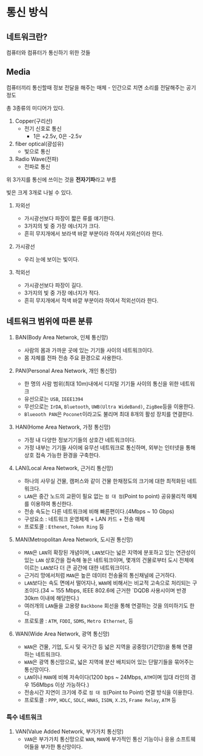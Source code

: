 # 통신 방식

## 네트워크란?
컴퓨터와 컴퓨터가 통신하기 위한 것들

## Media
컴퓨터끼리 통신할때 정보 전달을 해주는 매체
    - 인간으로 치면 소리를 전달해주는 공기정도

총 3종류의 미디어가 있다.
1. Copper(구리선)
    - 전기 신호로 통신
        - 1은 +2.5v, 0은 -2.5v
2. fiber optical(광섬유)
    - 빛으로 통신
3. Radio Wave(전파)
    - 전파로 통신

위 3가지를 통신에 쓰이는 것을 **전자기파**라고 부름

빛은 크게 3개로 나뉠 수 있다.

1. 자외선
    - 가시광선보다 파장이 짧은 류를 얘기한다.
    - 3가지의 빛 중 가장 에너지가 크다.
    - 흔히 무지개에서 보라색 바깥 부분이라 하여서 자외선이라 한다.

2. 가시광선
    - 우리 눈에 보이는 빛이다.

3. 적외선
    - 가시광선보다 파장이 길다.
    - 3가지의 빛 중 가장 에너지가 적다.
    - 흔히 무지개에서 적색 바깥 부분이라 하여서 적외선이라 한다.

## 네트워크 범위에 따른 분류

1. BAN(Body Area Netwrok, 인체 통신망)
    - 사람의 몸과 가까운 곳에 있는 기기들 사이의 네트워크이다.
    - 몸 자체를 전파 전송 주요 환경으로 사용한다.

2. PAN(Personal Area Network, 개인 통신망)
    - 한 명의 사람 범위(최대 10m)내에서 디지털 기기들 사이의 통신을 위한 네트워크
    - 유선으로는 `USB`, `IEEE1394`
    - 무선으로는 `IrDA`, `Bluetooth`, `UWB(Ultra WideBand)`, `ZigBee`등을 이용한다.
    - `Blueooth PAN`은 `Poconet`이라고도 불리며 최대 8개의 활성 장치를 연결한다.

3. HAN(Home Area Network, 가정 통신망)
    - 가정 내 다양한 정보기기들의 상호간 네트워크이다.
    - 가정 내부는 기기들 사이에 유무선 네트워크로 통신하며, 외부는 인터넷을 통해 상호 접속 가능한 환경을 구축한다.

4. LAN(Local Area Network, 근거리 통신망)
    - 하나의 사무실 건물, 캠퍼스와 같이 건물 한채정도의 크기에 대한 최적화된 네트워크다.
    - `LAN`은 중간 노드의 교환이 필요 없는 `점 대 점`(Point to point) 공유물리적 매체를 이용하여 통신한다.
    - 전송 속도는 다른 네트워크에 비해 빠른편이다.(4Mbps ~ 10 Gbps)
    - 구성요소 : 네트워크 운영체제 + LAN 카드 + 전송 매체
    - 프로토콜 : `Ethenet`, `Token Ring` 등

5. MAN(Metropolitan Area Network, 도시권 통신망)
    - `MAN`은 `LAN`의 확장된 개념이며, `LAN`보다는 넓은 지역에 분포하고 있는 연관성이 있는 `LAN` 상호간을 접속해 놓은 네트워크이며, 몇개의 건물로부터 도시 전체에 이르는 `LAN`보다 더 큰 공간에 대한 네트워크이다.
    - 근거리 망에서처럼 `MAN`은 높은 데이터 전송율의 통신채널에 근거하다.
    - `LAN`보다는 속도 면에서 떨어지나, `WAN`에 비해서는 비교적 고속으로 처리되는 구조이다.(34 ~ 155 Mbps, IEEE 802.6에 근거한 `DQDB 사용시이며 반경 30km 이내에 해당한다.)
    - 여러개의 `LAN`들을 고용량 `Backbone` 회선을 통해 연결하는 것을 의미하기도 한다.
    - 프로토콜 : `ATM`, `FDDI`, `SDMS`, `Metro Ethernet`, 등

6. WAN(Wide Area Network, 광역 통신망)
    - `WAN`은 건물, 기업, 도시 및 국가간 등 넓은 지역을 공중망(기간망)을 통해 연결하는 네트워크다.
    - `WAN`은 광역 통신망으로, 넓은 지역에 분산 배치되어 있는 단말기들을 묶어주는 통신망이다.
    - `LAN`이나 `MAN`에 비해 저속이다(1200 bps ~ 24Mbps, `ATM`이며 임대 라인의 경우 156Mbps 이상 가능하다.)
    - 전송시간 지연이 크기에 주로 `점 대 점`(Point to Point) 연결 방식을 이용한다.
    - 프로토콜 : `PPP`, `HDLC`, `SDLC`, `HNAS`, `ISDN`, `X.25`, `Frame Relay`, `ATM` 등
### 특수 네트워크
1. VAN(Value Added Network, 부가가치 통신망)
    - `VAN`은 부가가치 통신망으로 `WAN`, `MAN`에 부가적인 통신 기능이나 응용 소프트웨어들을 부가한 통신망이다.